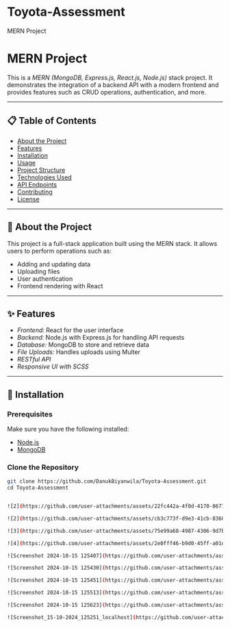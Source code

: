 # Toyota-Assessment
MERN Project

# MERN Project

This is a *MERN (MongoDB, Express.js, React.js, Node.js)* stack project. It demonstrates the integration of a backend API with a modern frontend and provides features such as CRUD operations, authentication, and more.

---

## 📋 Table of Contents

- [About the Project](#about-the-project)
- [Features](#features)
- [Installation](#installation)
- [Usage](#usage)
- [Project Structure](#project-structure)
- [Technologies Used](#technologies-used)
- [API Endpoints](#api-endpoints)
- [Contributing](#contributing)
- [License](#license)

---

## 📖 About the Project

This project is a full-stack application built using the MERN stack. It allows users to perform operations such as:
- Adding and updating data
- Uploading files
- User authentication
- Frontend rendering with React

---

## ✨ Features

- *Frontend:* React for the user interface  
- *Backend:* Node.js with Express.js for handling API requests  
- *Database:* MongoDB to store and retrieve data  
- *File Uploads:* Handles uploads using Multer  
- *RESTful API*  
- *Responsive UI with SCSS*

---

## 🚀 Installation

### Prerequisites
Make sure you have the following installed:
- [Node.js](https://nodejs.org/)
- [MongoDB](https://www.mongodb.com/)

### Clone the Repository
```bash
git clone https://github.com/DanukBiyanwila/Toyota-Assessment.git
cd Toyota-Assessment


![2](https://github.com/user-attachments/assets/22fc442a-4f0d-4170-8677-a72fab88628c)

![2](https://github.com/user-attachments/assets/cb3c773f-d9e3-41cb-8360-cc3be0c74733)

![3](https://github.com/user-attachments/assets/75e99a68-4987-4306-9d7b-4fb260dfa626)

![4](https://github.com/user-attachments/assets/2e0fff46-b9d0-45ff-a01d-c567afb9dabf)

![Screenshot 2024-10-15 125407](https://github.com/user-attachments/assets/d8d369ea-244e-42db-9cdd-83ff5dc29f24)

![Screenshot 2024-10-15 125430](https://github.com/user-attachments/assets/06ead62d-9ec1-4a81-b51c-8708bd2a38ac)

![Screenshot 2024-10-15 125451](https://github.com/user-attachments/assets/f1a032c3-eb07-4c2a-bf5b-2be942ff5d06)

![Screenshot 2024-10-15 125513](https://github.com/user-attachments/assets/597a96bd-97c2-4766-b129-fc48cf8b906c)

![Screenshot 2024-10-15 125623](https://github.com/user-attachments/assets/656d4d95-0360-4c18-ba13-aeb4b7aed04f)

![Screenshot_15-10-2024_125251_localhost](https://github.com/user-attachments/assets/bcebfe93-0095-4b8a-9f1e-bd3161595bf1)









